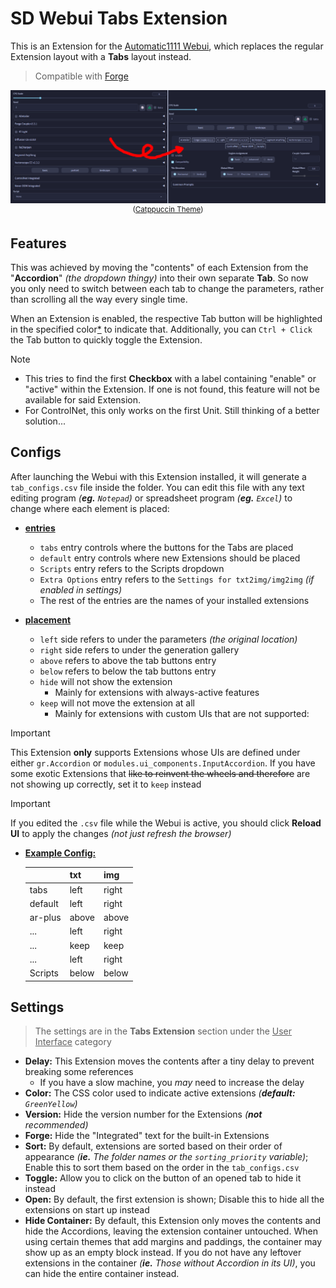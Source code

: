 ﻿# SD Webui Tabs Extension
This is an Extension for the [Automatic1111 Webui](https://github.com/AUTOMATIC1111/stable-diffusion-webui), which replaces the regular Extension layout with a **Tabs** layout instead.

> Compatible with [Forge](https://github.com/lllyasviel/stable-diffusion-webui-forge)

<p align="center">
<img src="ui.png" width=768><br>
<sup>(<a href="https://github.com/Haoming02/catppuccin-theme">Catppuccin Theme</a>)</sup>
</p>

## Features
This was achieved by moving the "contents" of each Extension from the "**Accordion**" *(the dropdown thingy)* into their own separate **Tab**. So now you only need to switch between each tab to change the parameters, rather than scrolling all the way every single time.

When an Extension is enabled, the respective Tab button will be highlighted in the specified color[*](#settings) to indicate that. Additionally, you can `Ctrl + Click` the Tab button to quickly toggle the Extension.

> [!Note]
> - This tries to find the first **Checkbox** with a label containing "enable" or "active" within the Extension. If one is not found, this feature will not be available for said Extension.
> - For ControlNet, this only works on the first Unit. Still thinking of a better solution...

## Configs
After launching the Webui with this Extension installed, it will generate a `tab_configs.csv` file inside the folder. You can edit this file with any text editing program *(**eg.** `Notepad`)* or spreadsheet program *(**eg.** `Excel`)* to change where each element is placed:

- <ins><b>entries</b></ins>
    - `tabs` entry controls where the buttons for the Tabs are placed
    - `default` entry controls where new Extensions should be placed
    - `Scripts` entry refers to the Scripts dropdown
    - `Extra Options` entry refers to the  `Settings for txt2img/img2img` *(if enabled in settings)*
    - The rest of the entries are the names of your installed extensions

- <ins><b>placement</b></ins>
    - `left` side refers to under the parameters *(the original location)*
    - `right` side refers to under the generation gallery
    - `above` refers to above the tab buttons entry
    - `below` refers to below the tab buttons entry
    - `hide` will not show the extension
        - Mainly for extensions with always-active features
    - `keep` will not move the extension at all
        - Mainly for extensions with custom UIs that are not supported:

> [!Important]
> This Extension **only** supports Extensions whose UIs are defined under either `gr.Accordion` or `modules.ui_components.InputAccordion`. If you have some exotic Extensions that ~~like to reinvent the wheels and therefore~~ are not showing up correctly, set it to `keep` instead

> [!Important]
> If you edited the `.csv` file while the Webui is active, you should click **Reload UI** to apply the changes *(not just refresh the browser)*

- <ins><b>Example Config:</b></ins>

    |       | txt | img |
    |-------|-----|-----|
    |  tabs | left|right|
    |default| left|right|
    |ar-plus|above|above|
    |  ...  | left|right|
    |  ...  | keep| keep|
    |  ...  | left|right|
    |Scripts|below|below|

## Settings
> The settings are in the **Tabs Extension** section under the <ins>User Interface</ins> category

- **Delay:** This Extension moves the contents after a tiny delay to prevent breaking some references
    - If you have a slow machine, you *may* need to increase the delay
- **Color:** The CSS color used to indicate active extensions *(**default:** `GreenYellow`)*
- **Version:** Hide the version number for the Extensions *(**not** recommended)*
- **Forge:** Hide the "Integrated" text for the built-in Extensions
- **Sort:** By default, extensions are sorted based on their order of appearance *(**ie.** The folder names or the `sorting_priority` variable)*; Enable this to sort them based on the order in the `tab_configs.csv`
- **Toggle:** Allow you to click on the button of an opened tab to hide it instead
- **Open:** By default, the first extension is shown; Disable this to hide all the extensions on start up instead
- **Hide Container:** By default, this Extension only moves the contents and hide the Accordions, leaving the extension container untouched. When using certain themes that add margins and paddings, the container may show up as an empty block instead. If you do not have any leftover extensions in the container *(**ie.** Those without Accordion in its UI)*, you can hide the entire container instead.
